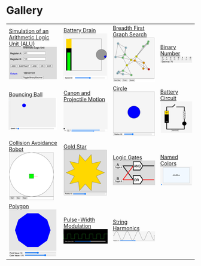 # Gallery

|     |     |     |     |
| --- | --- | --- | --- |
| [Simulation of an Arithmetic Logic Unit (ALU)](../alu) ![thumbnail](./thumbnails/alu.png) | [Battery Drain](../battery-drain) ![thumbnail](./thumbnails/battery-drain.png) | [Breadth First Graph Search](../bfs) ![thumbnail](./thumbnails/bfs.png) | [Binary Number](../binary-number) ![thumbnail](./thumbnails/binary-number.png) |
| [Bouncing Ball](../bouncing-ball) ![thumbnail](./thumbnails/bouncing-ball.png) | [Canon and Projectile Motion](../canon) ![thumbnail](./thumbnails/canon.png) | [Circle](../circle) ![thumbnail](./thumbnails/circle.png) | [Battery Circuit](../circuits) ![thumbnail](./thumbnails/circuits.png) |
| [Collision Avoidance Robot](../collision-avoidance-robot) ![thumbnail](./thumbnails/collision-avoidance-robot.png) | [Gold Star](../gold-star) ![thumbnail](./thumbnails/gold-star.png) | [Logic Gates](../logic-gates) ![thumbnail](./thumbnails/logic-gates.png) | [Named Colors](../named-colors) ![thumbnail](./thumbnails/named-colors.png) |
| [Polygon](../polygon) ![thumbnail](./thumbnails/polygon.png) | [Pulse-Width Modulation](../pwm) ![thumbnail](./thumbnails/pwm.png) | [String Harmonics](../string-harmonics) ![thumbnail](./thumbnails/string-harmonics.png) |
